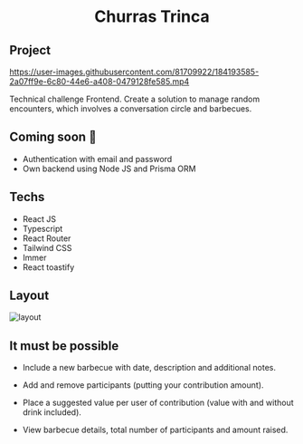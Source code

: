 <h1 align="center">Churras Trinca</h1>

## Project

https://user-images.githubusercontent.com/81709922/184193585-2a07ff9e-6c80-44e6-a408-0479128fe585.mp4

Technical challenge Frontend. Create a solution to manage random encounters, which involves a conversation circle and barbecues.


## Coming soon :rocket:

- Authentication with email and password
- Own backend using Node JS and Prisma ORM

## Techs

- React JS
- Typescript
- React Router
- Tailwind CSS
- Immer
- React toastify

## Layout

<img src="https://ik.imagekit.io/gczsuhmv3/churras.trinca_1YkFHwFZd.png?ik-sdk-version=javascript-1.4.3&updatedAt=1644281141156" alt="layout"/>

## It must be possible

- Include a new barbecue with date, description and additional notes.

- Add and remove participants (putting your contribution amount).

- Place a suggested value per user of contribution (value with and without drink included).

- View barbecue details, total number of participants and amount raised.
